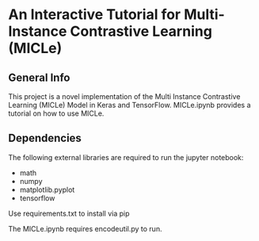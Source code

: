 # An Interactive Tutorial for Multi-Instance Contrastive Learning (MICLe)

## General Info

This project is a novel implementation of the Multi Instance Contrastive Learning (MICLe) Model in Keras and TensorFlow. MICLe.ipynb provides a tutorial on how to use MICLe. 

## Dependencies 

The following external libraries are required to run the jupyter notebook:

- math
- numpy
- matplotlib.pyplot
- tensorflow

Use requirements.txt to install via pip

The MICLe.ipynb requires encodeutil.py to run. 
